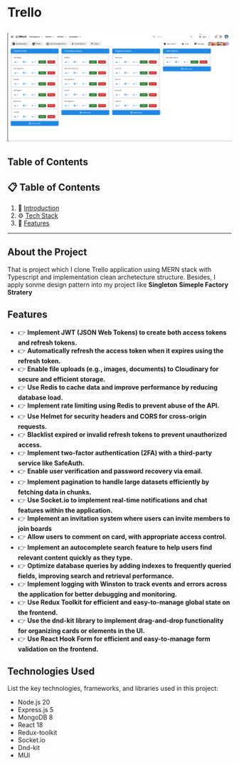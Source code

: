 # Trello

## ![](demo.png)

## Table of Contents

## 📋 <a name="table">Table of Contents</a>

1. 🤖 [Introduction](#about-the-project)
2. ⚙️ [Tech Stack](#features)
3. 🔋 [Features](#technologies)

---

## About the Project

That is project which I clone Trello application using MERN stack with Typescript and implementation clean archetecture structure. Besides, I apply sonme design pattern into my project like **Singleton** **Simeple Factory** **Stratery**

## Features

- 👉 **Implement JWT (JSON Web Tokens) to create both access tokens and refresh tokens.**
- 👉 **Automatically refresh the access token when it expires using the refresh token.**
- 👉 **Enable file uploads (e.g., images, documents) to Cloudinary for secure and efficient storage.**
- 👉 **Use Redis to cache data and improve performance by reducing database load.**
- 👉 **Implement rate limiting using Redis to prevent abuse of the API.**
- 👉 **Use Helmet for security headers and CORS for cross-origin requests.**
- 👉 **Blacklist expired or invalid refresh tokens to prevent unauthorized access.**
- 👉 **Implement two-factor authentication (2FA) with a third-party service like SafeAuth.**
- 👉 **Enable user verification and password recovery via email.**
- 👉 **Implement pagination to handle large datasets efficiently by fetching data in chunks.**
- 👉 **Use Socket.io to implement real-time notifications and chat features within the application.**
- 👉 **Implement an invitation system where users can invite members to join boards**
- 👉 **Allow users to comment on card, with appropriate access control.**
- 👉 **Implement an autocomplete search feature to help users find relevant content quickly as they type.**
- 👉 **Optimize database queries by adding indexes to frequently queried fields, improving search and retrieval performance.**
- 👉 **Implement logging with Winston to track events and errors across the application for better debugging and monitoring.**
- 👉 **Use Redux Toolkit for efficient and easy-to-manage global state on the frontend.**
- 👉 **Use the dnd-kit library to implement drag-and-drop functionality for organizing cards or elements in the UI.**
- 👉 **Use React Hook Form for efficient and easy-to-manage form validation on the frontend.**

## Technologies Used

List the key technologies, frameworks, and libraries used in this project:

- Node.js 20
- Express.js 5
- MongoDB 8
- React 18
- Redux-toolkit
- Socket.io
- Dnd-kit
- MUI
